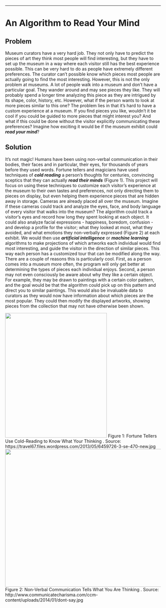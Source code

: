 ---
# An Algorithm to Read Your Mind

## Problem
Museum curators have a very hard job. They not only have to predict the pieces of art they think most people will find interesting, but they have to set up the museum in a way where each visitor still has the best experience possible. This can be very hard to do as people have extremely different preferences. The curator can’t possible know which pieces most people are actually going to find the most interesting. However, this is not the only problem at museums. A lot of people walk into a museum and don’t have a particular goal. They wander around and may see pieces they like. They will probably spend a longer time analyzing this piece as they are intrigued by its shape, color, history, etc. However, what if the person wants to look at more pieces similar to this one? The problem lies in that it’s hard to have a custom experience at a museum. If you find pieces you like, wouldn’t it be cool if you could be guided to more pieces that might interest you? And what if this could be done without the visitor explicitly communicating these preferences? Imagine how exciting it would be if the museum exhibit could **_read your mind_**? 

## Solution
It’s not magic! Humans have been using non-verbal communication in their bodies, their faces and in particular, their eyes, for thousands of years before they used words. Fortune tellers and magicians have used techniques of **_cold reading_** a person’s thoughts for centuries, convincing sceptics that they can actually **_read their minds_** (Figure 1). This project will focus on using these techniques to customize each visitor’s experience at the museum to their own tastes and preferences, not only directing them to pieces on display, but even helping them experience pieces that are hidden away in storage. Cameras are already placed all over the museum. Imagine if these cameras could track and analyze the eyes, face, and body language of every visitor that walks into the museum? The algorithm could track a visitor’s eyes and record how long they spent looking at each object. It could also analyze facial expressions - happiness, boredom, confusion - and develop a profile for the visitor; what they looked at most, what they avoided, and what emotions they non-verbally expressed (Figure 2) at each exhibit. We would then use **_artificial intelligence_** or **_machine learning_** algorithms to make projections of which artworks each individual would find most interesting, and guide the visitor in the direction of similar pieces. This way each person has a customized tour that can be modified along the way. There are a couple of reasons this is particularly cool. First, as a person comes into a museum more often, the program will only get better at determining the types of pieces each individual enjoys. Second, a person may not even consciously be aware about why they like a certain object. For example, they may be drawn to paintings with a certain color pattern, and the goal would be that the algorithm could pick up on this pattern and direct you to similar paintings. This would also be invaluable data to curators as they would now have information about which pieces are the most popular. They could then modify the displayed artworks, showing pieces from the collection that may not have otherwise been shown.

<img src="http://cla1.github.io/img/mind-reading.png"  width="329" height="404">
  Figure 1: Fortune Tellers Use Cold-Reading to Know What Your Thinking . 
  Source: https://travel67.files.wordpress.com/2013/05/6459726-3-se-470-new.jpg     


<img src="http://cla1.github.io/img/what-you-dont-say.png"  width="513" height="447">
  Figure 2: Non-Verbal Communication Tells What You Are Thinking . 
  Source: http://www.communicatecharisma.com/ccm-content/uploads/2014/01/dont-say.jpg 
